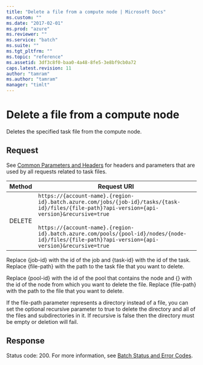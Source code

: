 ```yaml
---
title: "Delete a file from a compute node | Microsoft Docs"
ms.custom: ""
ms.date: "2017-02-01"
ms.prod: "azure"
ms.reviewer: ""
ms.service: "batch"
ms.suite: ""
ms.tgt_pltfrm: ""
ms.topic: "reference"
ms.assetid: 3df3c8f0-baa0-4a48-8fe5-3e8bf9cb0a72
caps.latest.revision: 11
author: "tamram"
ms.author: "tamram"
manager: "timlt"
---
```

# Delete a file from a compute node
  Deletes the specified task file from the compute node.  
  
##  <a name="bk_lifetime"></a> Request  
 See [Common Parameters and Headers](../batchservice/common-parameters-and-headers.md) for headers and parameters that are used by all requests related to task files.  
  
|Method|Request URI|  
|------------|-----------------|  
|DELETE|`https://{account-name}.{region-id}.batch.azure.com/jobs/{job-id}/tasks/{task-id}/files/{file-path}?api-version={api-version}&recursive=true`<br /><br /> `https://{account-name}.{region-id}.batch.azure.com/pools/{pool-id}/nodes/{node-id}/files/{file-path}?api-version={api-version}&recursive=true`|  
  
 Replace {job-id} with the id of the job and {task-id} with the id of the task. Replace {file-path} with the path to the task file that you want to delete.  
  
 Replace {pool-id} with the id of the pool that contains the node and {} with the id of the node from which you want to delete the file.  Replace {file-path} with the path to the file that you want to delete.  
  
 If the file-path parameter represents a directory instead of a file, you can set the optional recursive parameter to true to delete the directory and all of the files and subdirectories in it. If recursive is false then the directory must be empty or deletion will fail.  
  
## Response  
 Status code: 200. For more information, see [Batch Status and Error Codes](../batchservice/batch-status-and-error-codes.md).  
  
  